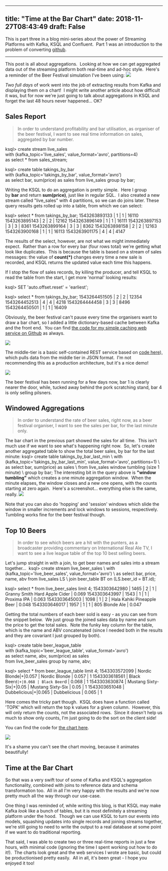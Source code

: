 
---
title: "Time at the Bar Chart"
date: 2018-11-27T08:43:49
draft: False
---


This is part three in a blog mini-series about the power of Streaming Platforms with Kafka, KSQL and Confluent.&nbsp; Part 1 was an introduction to the problem of converting <a href="https://github.com/DanteLore/events_to_models">github</a>.
<!-- wp:separator -->
<hr class="wp-block-separator"/>
<!-- /wp:separator -->
This post is all about aggregations.&nbsp; Looking at how we can get aggregated data out of the streaming platform both real-time and ad-hoc style.&nbsp; Here's a reminder of the Beer Festival simulation I've been using:

<img src="http://logicalgenetics.com/wp-content/uploads/2018/11/Kafkas-Beer-Festival-1024x630.jpg"/>

*Two full days* of work went into the job of extracting results from Kafka and displaying them on a chart!&nbsp; I might write another article about how difficult it was, but for now we're just going to talk about aggregations in KSQL and forget the last 48 hours never happened... OK?

## Sales Report
<!-- wp:quote -->
<blockquote class="wp-block-quote">In order to understand profitability and bar utilisation, as organiser of the beer festival, I want to see real time information on sales, aggregated by bar number.</blockquote>
<!-- /wp:quote -->

<!-- wp:syntaxhighlighter/code {"language":"sql"} -->
ksql> create stream live_sales \
with (kafka_topic='live_sales', value_format='avro', partitions=4) \
as select * from sales_stream;

ksql> create table takings_by_bar \
with (kafka_topic='takings_by_bar', value_format='avro') \
as select bar, sum(price) as sales from live_sales group by bar;
<!-- /wp:syntaxhighlighter/code -->
Writing the KSQL to do an aggregation is pretty simple.&nbsp; Here I group by&nbsp;<strong>bar</strong>&nbsp;and return&nbsp;<strong>sum(price)</strong>, just like in regular SQL.&nbsp; I also created a new stream called "live_sales" with 4 partitions, so we can do joins later.&nbsp;These query results gets rolled up into a table, from which we can select:
<!-- wp:syntaxhighlighter/code {"language":"sql"} -->
ksql> select * from takings_by_bar;
1543263893133 | 1 | 1 | 16110
1543263895143 | 2 | 2 | 12162
1543263896149 | 1 | 1 | 16111
1543263897153 | 3 | 3 | 8361
1543263899164 | 3 | 3 | 8362
1543263898158 | 2 | 2 | 12163
1543263900168 | 1 | 1 | 16113
1543263901175 | 4 | 4 | 4147
<!-- /wp:syntaxhighlighter/code -->
The results of the select, however, are not what we might immediately expect.&nbsp; Rather than a row for every bar (four rows total) we're getting what look like duplicates.&nbsp; This is because the table is based on a stream of sales messages: the value of&nbsp;<strong>count(*)</strong>&nbsp;changes every time a new sale is recorded, and KSQL returns the updated value each time this happens.

If I stop the flow of sales records, by killing the producer, and tell KSQL to read the table from the start, I get more 'normal' looking results:
<!-- wp:syntaxhighlighter/code {"language":"sql"} -->
ksql> SET 'auto.offset.reset' = 'earliest';

ksql> select * from takings_by_bar;
1543264451505 | 2 | 2 | 12354
1543264452513 | 4 | 4 | 4218
1543264444458 | 3 | 3 | 8496
1543264450501 | 1 | 1 | 16409
<!-- /wp:syntaxhighlighter/code -->
Obviously, the beer festival can't pause every time the organisers want to draw a bar chart, so I added a little dictionary-based cache between Kafka and the front end.&nbsp; You can find <a href="https://github.com/DanteLore/events_to_models/blob/master/src/main/scala/com/logicalgenetics/reports/SalesServer.scala">the code for my simple caching web service on Github</a> as always.

<img src="http://logicalgenetics.com/wp-content/uploads/2018/11/DIY-Kafka-REST-Proxy-1-1024x233.png"/>

The middle-tier is a basic self-contained REST service based on <a href="https://github.com/DanteLore/events_to_models/blob/master/src/main/webapp/barchart.html">code here</a>), which pulls data from the middle tier in JSON format.&nbsp; I'm not recommending this as a production architecture, but it's a nice demo!

<img src="http://logicalgenetics.com/wp-content/uploads/2018/11/Screenshot-2018-11-26-21.14.26-1024x555.png"/>

The beer festival has been running for a few days now, bar 1 is clearly nearer the door, while, tucked away behind the pork scratching stand, bar 4 is only selling pilsners.

## Windowed Aggregations
<!-- wp:quote {"className":"is-style-default"} -->
<blockquote class="wp-block-quote is-style-default">In order to understand the rate of beer sales, right now, as a beer festival organiser, I want to see the sales per bar, for the last minute only.</blockquote>
<!-- /wp:quote -->
The bar chart in the previous part showed the sales for all time.&nbsp; This isn't much use if we want to see what's happening right now.&nbsp; So, let's create another aggregated table to show the total beer sales, by bar for the last minute:
<!-- wp:syntaxhighlighter/code {"language":"sql"} -->
ksql> create table takings_by_bar_last_min \
with (kafka_topic='takings_by_bar_last_min', value_format='avro', partitions=1) \
as select bar, sum(price) as sales \
from live_sales window tumbling (size 1 minute) \
group by bar;
<!-- /wp:syntaxhighlighter/code -->
The interesting bit in the query above is&nbsp;<strong>"window tumbling"</strong>&nbsp;which creates a one minute aggregation window.&nbsp; When the minute elapses, the window closes and a new one opens, with the counts starting at zero again.&nbsp; Here's a screenshot... everything else is the same, really.

<img src="http://logicalgenetics.com/wp-content/uploads/2018/11/Screenshot-2018-11-26-21.28.37-1024x578.png"/>

Note that you can also do 'hopping' and 'session' windows which slide the window in smaller increments and lock windows to sessions, respectively.&nbsp; Tumbling works fine for the beer festival though.

## Top 10 Beers
<!-- wp:quote -->
<blockquote class="wp-block-quote">In order to see which beers are a hit with the punters, as a broadcaster providing commentary on International Real Ale TV, I want to see a live league table of the top 10 best selling beers.</blockquote>
<!-- /wp:quote -->
Let's jump straight in with a join, to get beer names and sales into a stream together...&nbsp;
<!-- wp:syntaxhighlighter/code {"language":"sql"} -->
ksql> create stream live_beer_sales \
with (kafka_topic='live_beer_sales', value_format='avro') \
as select bar, price, name, abv from live_sales LS \
join beer_table BT on (LS.beer_id = BT.id);

ksql> select * from live_beer_sales limit 4;
1543303642980 | 1465 | 2 | 1 | Granny Smith Hard Apple Cider | 0.069
1543303643997 | 1543 | 1 | 1 | Proxima IPA | 0.063
1543303645003 | 1098 | 1 | 2 | Hala Kahiki Pineapple Beer | 0.048
1543303646017 | 1957 | 1 | 1 | 805 Blonde Ale | 0.047
<!-- /wp:syntaxhighlighter/code -->
Getting the total numbers of each beer sold is easy - as you can see from the snippet below.&nbsp; We just group the joined sales data by name and sum the price to get the total sales.&nbsp; Note the funky key column for the table, which is the name and ABV concatenated (since I needed both in the results and they are covariant I just grouped by both).
<!-- wp:syntaxhighlighter/code {"language":"sql"} -->
ksql> create table beer_league_table \
with (kafka_topic='beer_league_table', value_format='avro') \
as select name, abv, sum(price) as sales \
from live_beer_sales group by name, abv;

ksql> select * from beer_league_table limit 4;
1543303572099 | Nordic Blonde|+|0.057 | Nordic Blonde | 0.057 | 1
1543303618561 | Black Beer`d|+|0.068 | Black Beer`d | 0.068 | 1
1543303630874 | Mustang Sixty-Six|+|0.05 | Mustang Sixty-Six | 0.05 | 1
1543303651048 | Dubbelicious|+|0.065 | Dubbelicious | 0.065 | 1
<!-- /wp:syntaxhighlighter/code -->
Here comes the tricky part though.&nbsp; KSQL does have a function called 'TOPK' which will return the top k values for a given column.&nbsp; However, this will only return the counts, not the associated rows.&nbsp; Since it doesn't help us much to show only counts, I'm just going to do the sort on the client side!

You can find the code for&nbsp;<a href="https://github.com/DanteLore/events_to_models/blob/master/src/main/webapp/top-beers.html">the chart here</a>.

<img src="http://logicalgenetics.com/wp-content/uploads/2018/11/Screenshot-2018-11-27-08.15.08-1024x694.png"/>

It's a shame you can't see the chart moving, because it animates beautifully!

## Time at the Bar Chart

So that was a very swift tour of some of Kafka and KSQL's aggregation functionality, combined with joins to reference data and schema transformation too.&nbsp; All in all I'm very happy with the results and we're now pretty much all the way through our use-case.

One thing I was reminded of, while writing this blog, is that KSQL may make Kafka *look* like a bunch of tables, but it is most definitely a streaming platform under the hood.&nbsp; Though we can use KSQL to turn our events into models, squashing updates into single records and joining streams together, we're still going to need to write the output to a real database at some point if we want to do traditional reporting.

That said, I was able to create two or three real-time reports in just a few hours, with minimal code (ignoring the time I spent working out how to do it!).&nbsp; The charts look great and the web services I wrote are basic, but could be productionised pretty easily.&nbsp; All in all, it's been great - I hope you enjoyed it too!
